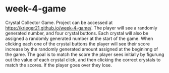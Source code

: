 # week-4-game
Crystal Collector Game.
Project can be accessed at https://krieger21.github.io/week-4-game/.
The player will see a randomly generated number, and four crystal buttons. Each crystal will also be assigned a randomly generated number at the start of the game. When clicking each one of the crystal buttons the player will see their score increase by the randomly generated amount assigned at the begininng of the game. The goal is to match the score the player sees initially by figurung out the value of each crystal click, and then clicking the correct crystals to match the scores. If the player goes over they lose.
